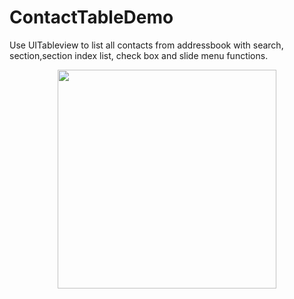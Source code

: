 # ContactTableDemo
Use UITableview to list all contacts from addressbook with search, section,section index list, check box and slide menu functions.

<p align="center">
  <img src="https://github.com/desenG/ContactTableDemo/blob/master/contacttable.gif?raw=true" width="350"/>
</p>
